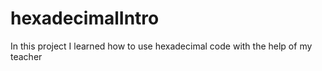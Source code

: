 # hexadecimalIntro
In this project I learned how to use hexadecimal code with the help of my teacher
